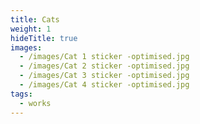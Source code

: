 ```yaml
---
title: Cats
weight: 1
hideTitle: true
images:
  - /images/Cat 1 sticker -optimised.jpg
  - /images/Cat 2 sticker -optimised.jpg
  - /images/Cat 3 sticker -optimised.jpg
  - /images/Cat 4 sticker -optimised.jpg
tags:
  - works
---
```

